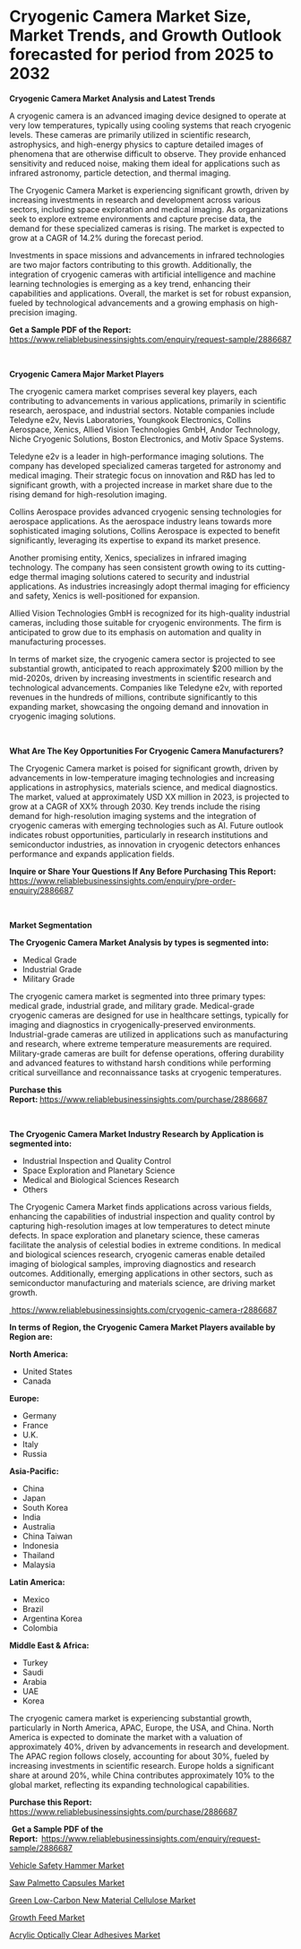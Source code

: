 <p><h1>Cryogenic Camera Market Size, Market Trends, and Growth Outlook forecasted for period from 2025 to 2032</h1></p><p><strong>Cryogenic Camera Market Analysis and Latest Trends</strong></p>
<p><p>A cryogenic camera is an advanced imaging device designed to operate at very low temperatures, typically using cooling systems that reach cryogenic levels. These cameras are primarily utilized in scientific research, astrophysics, and high-energy physics to capture detailed images of phenomena that are otherwise difficult to observe. They provide enhanced sensitivity and reduced noise, making them ideal for applications such as infrared astronomy, particle detection, and thermal imaging.</p><p>The Cryogenic Camera Market is experiencing significant growth, driven by increasing investments in research and development across various sectors, including space exploration and medical imaging. As organizations seek to explore extreme environments and capture precise data, the demand for these specialized cameras is rising. The market is expected to grow at a CAGR of 14.2% during the forecast period. </p><p>Investments in space missions and advancements in infrared technologies are two major factors contributing to this growth. Additionally, the integration of cryogenic cameras with artificial intelligence and machine learning technologies is emerging as a key trend, enhancing their capabilities and applications. Overall, the market is set for robust expansion, fueled by technological advancements and a growing emphasis on high-precision imaging.</p></p>
<p><strong>Get a Sample PDF of the Report:&nbsp;</strong> <a href="https://www.reliablebusinessinsights.com/enquiry/request-sample/2886687?utm_campaign=1837&utm_medium=2&utm_source=Github&utm_content=ia&utm_term=13032025&utm_id=cryogenic-camera">https://www.reliablebusinessinsights.com/enquiry/request-sample/2886687</a></p>
<p>&nbsp;</p>
<p><strong>Cryogenic Camera Major Market Players</strong></p>
<p><p>The cryogenic camera market comprises several key players, each contributing to advancements in various applications, primarily in scientific research, aerospace, and industrial sectors. Notable companies include Teledyne e2v, Nevis Laboratories, Youngkook Electronics, Collins Aerospace, Xenics, Allied Vision Technologies GmbH, Andor Technology, Niche Cryogenic Solutions, Boston Electronics, and Motiv Space Systems.</p><p>Teledyne e2v is a leader in high-performance imaging solutions. The company has developed specialized cameras targeted for astronomy and medical imaging. Their strategic focus on innovation and R&D has led to significant growth, with a projected increase in market share due to the rising demand for high-resolution imaging.</p><p>Collins Aerospace provides advanced cryogenic sensing technologies for aerospace applications. As the aerospace industry leans towards more sophisticated imaging solutions, Collins Aerospace is expected to benefit significantly, leveraging its expertise to expand its market presence.</p><p>Another promising entity, Xenics, specializes in infrared imaging technology. The company has seen consistent growth owing to its cutting-edge thermal imaging solutions catered to security and industrial applications. As industries increasingly adopt thermal imaging for efficiency and safety, Xenics is well-positioned for expansion.</p><p>Allied Vision Technologies GmbH is recognized for its high-quality industrial cameras, including those suitable for cryogenic environments. The firm is anticipated to grow due to its emphasis on automation and quality in manufacturing processes.</p><p>In terms of market size, the cryogenic camera sector is projected to see substantial growth, anticipated to reach approximately $200 million by the mid-2020s, driven by increasing investments in scientific research and technological advancements. Companies like Teledyne e2v, with reported revenues in the hundreds of millions, contribute significantly to this expanding market, showcasing the ongoing demand and innovation in cryogenic imaging solutions.</p></p>
<p>&nbsp;</p>
<p><strong>What Are The Key Opportunities For Cryogenic Camera Manufacturers?</strong></p>
<p><p>The Cryogenic Camera market is poised for significant growth, driven by advancements in low-temperature imaging technologies and increasing applications in astrophysics, materials science, and medical diagnostics. The market, valued at approximately USD XX million in 2023, is projected to grow at a CAGR of XX% through 2030. Key trends include the rising demand for high-resolution imaging systems and the integration of cryogenic cameras with emerging technologies such as AI. Future outlook indicates robust opportunities, particularly in research institutions and semiconductor industries, as innovation in cryogenic detectors enhances performance and expands application fields.</p></p>
<p><strong>Inquire or Share Your Questions If Any Before Purchasing This Report:</strong> <a href="https://www.reliablebusinessinsights.com/enquiry/pre-order-enquiry/2886687?utm_campaign=1837&utm_medium=2&utm_source=Github&utm_content=ia&utm_term=13032025&utm_id=cryogenic-camera">https://www.reliablebusinessinsights.com/enquiry/pre-order-enquiry/2886687</a></p>
<p>&nbsp;</p>
<p><strong>Market Segmentation</strong></p>
<p><strong>The Cryogenic Camera Market Analysis by types is segmented into:</strong></p>
<p><ul><li>Medical Grade</li><li>Industrial Grade</li><li>Military Grade</li></ul></p>
<p><p>The cryogenic camera market is segmented into three primary types: medical grade, industrial grade, and military grade. Medical-grade cryogenic cameras are designed for use in healthcare settings, typically for imaging and diagnostics in cryogenically-preserved environments. Industrial-grade cameras are utilized in applications such as manufacturing and research, where extreme temperature measurements are required. Military-grade cameras are built for defense operations, offering durability and advanced features to withstand harsh conditions while performing critical surveillance and reconnaissance tasks at cryogenic temperatures.</p></p>
<p><strong>Purchase this Report:&nbsp;</strong><a href="https://www.reliablebusinessinsights.com/purchase/2886687?utm_campaign=1837&utm_medium=2&utm_source=Github&utm_content=ia&utm_term=13032025&utm_id=cryogenic-camera">https://www.reliablebusinessinsights.com/purchase/2886687</a></p>
<p>&nbsp;</p>
<p><strong>The Cryogenic Camera Market Industry Research by Application is segmented into:</strong></p>
<p><ul><li>Industrial Inspection and Quality Control</li><li>Space Exploration and Planetary Science</li><li>Medical and Biological Sciences Research</li><li>Others</li></ul></p>
<p><p>The Cryogenic Camera Market finds applications across various fields, enhancing the capabilities of industrial inspection and quality control by capturing high-resolution images at low temperatures to detect minute defects. In space exploration and planetary science, these cameras facilitate the analysis of celestial bodies in extreme conditions. In medical and biological sciences research, cryogenic cameras enable detailed imaging of biological samples, improving diagnostics and research outcomes. Additionally, emerging applications in other sectors, such as semiconductor manufacturing and materials science, are driving market growth.</p></p>
<p><a href="https://www.reliablebusinessinsights.com/cryogenic-camera-r2886687?utm_campaign=1837&utm_medium=2&utm_source=Github&utm_content=ia&utm_term=13032025&utm_id=cryogenic-camera">&nbsp;https://www.reliablebusinessinsights.com/cryogenic-camera-r2886687</a></p>
<p><strong>In terms of Region, the Cryogenic Camera Market Players available by Region are:</strong></p>
<p>
    <p> <strong> North America: </strong>
        <ul>
            <li>United States</li>
            <li>Canada</li>
        </ul>
        </p> 
    <p> <strong> Europe: </strong>
        <ul>
            <li>Germany</li>
            <li>France</li>
            <li>U.K.</li>
            <li>Italy</li>
            <li>Russia</li>
        </ul>
        </p> 
    <p> <strong> Asia-Pacific: </strong>
        <ul>
            <li>China</li>
            <li>Japan</li>
            <li>South Korea</li>
            <li>India</li>
            <li>Australia</li>
            <li>China Taiwan</li>
            <li>Indonesia</li>
            <li>Thailand</li>
            <li>Malaysia</li>
        </ul>
        </p> 
    <p> <strong> Latin America: </strong>
        <ul>
            <li>Mexico</li>
            <li>Brazil</li>
            <li>Argentina Korea</li>
            <li>Colombia</li>
        </ul>
        </p> 
    <p> <strong> Middle East & Africa: </strong>
        <ul>
            <li>Turkey</li>
            <li>Saudi</li>
            <li>Arabia</li>
            <li>UAE</li>
            <li>Korea</li>
        </ul>
    </p>
    </p>
<p><p>The cryogenic camera market is experiencing substantial growth, particularly in North America, APAC, Europe, the USA, and China. North America is expected to dominate the market with a valuation of approximately 40%, driven by advancements in research and development. The APAC region follows closely, accounting for about 30%, fueled by increasing investments in scientific research. Europe holds a significant share at around 20%, while China contributes approximately 10% to the global market, reflecting its expanding technological capabilities.</p></p>
<p><strong>Purchase this Report: </strong><a href="https://www.reliablebusinessinsights.com/purchase/2886687?utm_campaign=1837&utm_medium=2&utm_source=Github&utm_content=ia&utm_term=13032025&utm_id=cryogenic-camera">https://www.reliablebusinessinsights.com/purchase/2886687</a></p>
<p>&nbsp;<strong>Get a Sample PDF of the Report:&nbsp;&nbsp;</strong><a href="https://www.reliablebusinessinsights.com/enquiry/request-sample/2886687?utm_campaign=1837&utm_medium=2&utm_source=Github&utm_content=ia&utm_term=13032025&utm_id=cryogenic-camera">https://www.reliablebusinessinsights.com/enquiry/request-sample/2886687</a></p>
<p><strong></strong></p>
<p><p><a href="https://github.com/ssaradulai/Market-Research-Report-List-1/blob/main/vehicle-safety-hammer-market.md?utm_campaign=1837&utm_medium=2&utm_source=Github&utm_content=ia&utm_term=13032025&utm_id=cryogenic-camera">Vehicle Safety Hammer Market</a></p><p><a href="https://github.com/uripeachrii/Market-Research-Report-List-1/blob/main/saw-palmetto-capsules-market.md?utm_campaign=1837&utm_medium=2&utm_source=Github&utm_content=ia&utm_term=13032025&utm_id=cryogenic-camera">Saw Palmetto Capsules Market</a></p><p><a href="https://github.com/taveyasenay/Market-Research-Report-List-1/blob/main/green-low-carbon-new-material-cellulose-market.md?utm_campaign=1837&utm_medium=2&utm_source=Github&utm_content=ia&utm_term=13032025&utm_id=cryogenic-camera">Green Low-Carbon New Material Cellulose Market</a></p><p><a href="https://github.com/janotjuljo/Market-Research-Report-List-1/blob/main/growth-feed-market.md?utm_campaign=1837&utm_medium=2&utm_source=Github&utm_content=ia&utm_term=13032025&utm_id=cryogenic-camera">Growth Feed Market</a></p><p><a href="https://github.com/keohannchavo/Market-Research-Report-List-1/blob/main/acrylic-optically-clear-adhesives-market.md?utm_campaign=1837&utm_medium=2&utm_source=Github&utm_content=ia&utm_term=13032025&utm_id=cryogenic-camera">Acrylic Optically Clear Adhesives Market</a></p></p>